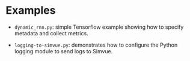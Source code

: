 # Examples

* `dynamic_rnn.py`: simple Tensorflow example showing how to specify metadata and collect metrics.

* `logging-to-simvue.py`: demonstrates how to configure the Python logging module to send logs to Simvue.

